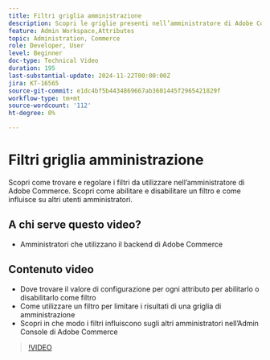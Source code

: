 ```yaml
---
title: Filtri griglia amministrazione
description: Scopri le griglie presenti nell’amministratore di Adobe Commerce e i filtri univoci per utente amministratore che non influiscono sugli altri.
feature: Admin Workspace,Attributes
topic: Administration, Commerce
role: Developer, User
level: Beginner
doc-type: Technical Video
duration: 195
last-substantial-update: 2024-11-22T00:00:00Z
jira: KT-16565
source-git-commit: e1dc4bf5b4434869667ab3601445f2965421829f
workflow-type: tm+mt
source-wordcount: '112'
ht-degree: 0%

---
```



# Filtri griglia amministrazione

Scopri come trovare e regolare i filtri da utilizzare nell’amministratore di Adobe Commerce. Scopri come abilitare e disabilitare un filtro e come influisce su altri utenti amministratori.

## A chi serve questo video?

* Amministratori che utilizzano il backend di Adobe Commerce

## Contenuto video

* Dove trovare il valore di configurazione per ogni attributo per abilitarlo o disabilitarlo come filtro
* Come utilizzare un filtro per limitare i risultati di una griglia di amministrazione
* Scopri in che modo i filtri influiscono sugli altri amministratori nell’Admin Console di Adobe Commerce

>[!VIDEO](https://video.tv.adobe.com/v/3440382?learn=on)
